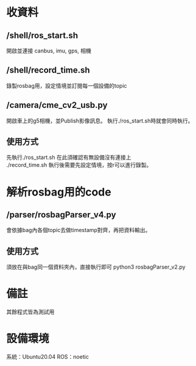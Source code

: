# 收資料
## /shell/ros_start.sh
開啟並連接 canbus, imu, gps, 相機
## /shell/record_time.sh
錄製rosbag用，設定情境並訂閱每一個設備的topic
## /camera/cme_cv2_usb.py
開啟車上的g5相機，並Publish影像訊息。
執行./ros_start.sh時就會同時執行。
## 使用方式
先執行./ros_start.sh 在此須確認有無設備沒有連接上 \
./record_time.sh 執行後需要先設定情境，按r可以進行錄製。

# 解析rosbag用的code
## /parser/rosbagParser_v4.py
會依據bag內各個topic去做timestamp對齊，再把資料輸出。
## 使用方式
須放在與bag同一個資料夾內，直接執行即可 python3 rosbagParser_v2.py

# 備註
其餘程式皆為測試用

# 設備環境
系統：Ubuntu20.04
ROS：noetic
